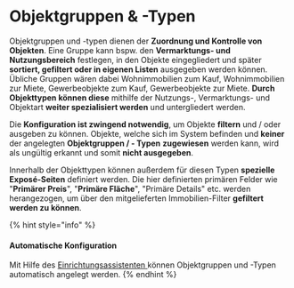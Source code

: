 # Objektgruppen & -Typen

Objektgruppen und -typen dienen der **Zuordnung und Kontrolle von Objekten**. Eine Gruppe kann bspw. den **Vermarktungs- und Nutzungsbereich** festlegen, in den Objekte eingegliedert und später **sortiert, gefiltert oder in eigenen Listen** ausgegeben werden können. Übliche Gruppen wären dabei Wohnimmobilien zum Kauf, Wohnimmobilien zur Miete, Gewerbeobjekte zum Kauf, Gewerbeobjekte zur Miete. **Durch Objekttypen können diese** mithilfe der Nutzungs-, Vermarktungs- und Objektart **weiter spezialisiert werden** und untergliedert werden.

Die **Konfiguration ist zwingend notwendig**, um Objekte **filtern** und / oder ausgeben zu können. Objekte, welche sich im System befinden und **keiner** der angelegten **Objektgruppen / - Typen** **zugewiesen** werden kann, wird als ungültig erkannt und somit **nicht ausgegeben**.

Innerhalb der Objekttypen können außerdem für diesen Typen **spezielle Exposé-Seiten** definiert werden. Die hier definierten primären Felder wie "**Primärer Preis**", "**Primäre Fläche**", "Primäre Details" etc. werden herangezogen, um über den mitgelieferten Immobilien-Filter **gefiltert werden zu können**.

{% hint style="info" %}
#### Automatische Konfiguration

Mit Hilfe des [Einrichtungsassistenten ](https://www.contao-estatemanager.com/de/erweiterungen/einrichtungsassistent.html)können Objektgruppen und -Typen automatisch angelegt werden.
{% endhint %}
